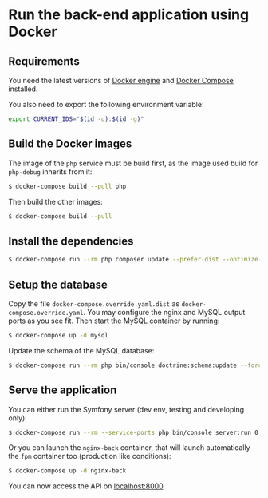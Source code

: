 # Run the back-end application using Docker

## Requirements

You need the latest versions of [Docker engine](https://docs.docker.com/engine/) and [Docker Compose](https://docs.docker.com/compose/) installed.

You also need to export the following environment variable:
```bash
export CURRENT_IDS="$(id -u):$(id -g)" 
```

## Build the Docker images

The image of the `php` service must be build first, as the image used build for `php-debug` inherits from it:
```bash
$ docker-compose build --pull php
```

Then build the other images:
```bash
$ docker-compose build --pull
```

## Install the dependencies

```bash
$ docker-compose run --rm php composer update --prefer-dist --optimize-autoloader
```

## Setup the database

Copy the file `docker-compose.override.yaml.dist` as `docker-compose.override.yaml`.
You may configure the nginx and MySQL output ports as you see fit.
Then start the MySQL container by running:
```bash
$ docker-compose up -d mysql
```

Update the schema of the MySQL database:
```bash
$ docker-compose run --rm php bin/console doctrine:schema:update --force
```

## Serve the application

You can either run the Symfony server (dev env, testing and developing only):
```bash
$ docker-compose run --rm --service-ports php bin/console server:run 0.0.0.0:8000
```

Or you can launch the `nginx-back` container, that will launch automatically the `fpm` container too (production like conditions):
```bash
$ docker-compose up -d nginx-back
```

You can now access the API on [localhost:8000](http://localhost:8000).
